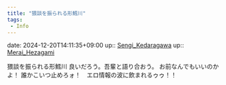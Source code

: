 ```yaml
---
title: "猥談を振られる形鱈川"
tags:
 - Info
---
```


date: 2024-12-20T14:11:35+09:00
up:: [Sengi_Kedaragawa](../Bar/Novel/Nacaria/Sengi_Kedaragawa.md)
up:: [Merai_Hezagami](../Bar/Novel/Nacaria/Merai_Hezagami.md)

猥談を振られる形鱈川
良いだろう。吾輩と語り合おう。
お前なんでもいいのかよ！
誰かこいつ止めろォ！　エロ情報の波に飲まれるゥゥ！！